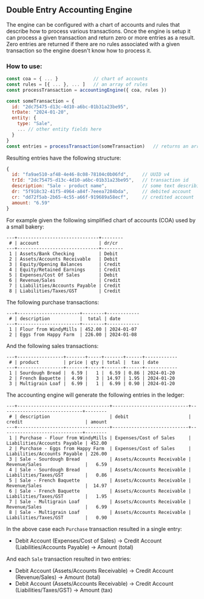 ## Double Entry Accounting Engine

The engine can be configured with a chart of accounts and rules that describe how to process various transactions. Once the engine is setup it can process a given transaction and return zero or more entries as a result. Zero entries are returned if there are no rules associated with a given transaction so the engine doesn't know how to process it.

### How to use:
```javascript
const coa = { ... }             // chart of accounts
const rules = [{ ... }, ... ]   // an array of rules
const processTransaction = accountingEngine({ coa, rules })

const someTransaction = {
  id: "2dc75475-d13c-4d10-a6bc-01b31a23be95",
  trDate: "2024-01-20",
  entity: {
    type: "Sale",
    ... // other entity fields here
  }
}
const entries = processTransaction(someTransaction)   // returns an array of entries
```

Resulting entries have the following structure:
```javascript
{
  id: "fa9ae510-af48-4e46-8c08-78104c0b06fd",     // UUID v4
  trId: "2dc75475-d13c-4d10-a6bc-01b31a23be95",   // transaction id
  description: "Sale - product name",             // some text describing the entry
  dr: "5f918c32-41f5-4964-a84f-7eeea7284bda",     // debited account
  cr: "dd72f5ab-2b65-4c55-a66f-919689a58ecf",     // credited account
  amount: "6.59"
}
```

For example given the following simplified chart of accounts (COA) used by a small bakery:
```
---+------------------------------+--------
 # | account                      | dr/cr
---+------------------------------+--------
 1 | Assets/Bank Checking         | Debit
 2 | Assets/Accounts Receivable   | Debit
 3 | Equity/Opening Balances      | Credit
 4 | Equity/Retained Earnings     | Credit
 5 | Expenses/Cost Of Sales       | Debit
 6 | Revenue/Sales                | Credit
 7 | Liabilities/Accounts Payable | Credit
 8 | Liabilities/Taxes/GST        | Credit
```

The following purchase transactions:
```
---+-----------------------+--------+------------
 # | description           |  total | date
---+-----------------------+--------+------------
 1 | Flour from WindyMills | 452.00 | 2024-01-07
 2 | Eggs from Happy Farm  | 226.00 | 2024-01-08
```

And the following sales transactions:
```
---+-----------------+-------+-----+-------+------+------------
 # | product         | price | qty | total |  tax | date
---+-----------------+-------+-----+-------+------+------------
 1 | Sourdough Bread |  6.59 |   1 |  6.59 | 0.86 | 2024-01-20
 2 | French Baquette |  4.99 |   3 | 14.97 | 1.95 | 2024-01-20
 3 | Multigrain Loaf |  6.99 |   1 |  6.99 | 0.90 | 2024-01-20
```

The accounting engine will generate the following entries in the ledger:
```
---+----------------------------------+----------------------------+------------------------------+--------
 # | description                      | debit                      | credit                       | amount
---+----------------------------------+----------------------------+------------------------------+--------
 1 | Purchase - Flour from WindyMills | Expenses/Cost of Sales     | Liabilities/Accounts Payable | 452.00
 2 | Purchase - Eggs from Happy Farm  | Expenses/Cost of Sales     | Liabilities/Accounts Payable | 226.00
 3 | Sale - Sourdough Bread           | Assets/Accounts Receivable | Revenue/Sales                |   6.59
 4 | Sale - Sourdough Bread           | Assets/Accounts Receivable | Liabilities/Taxes/GST        |   0.86
 5 | Sale - French Baquette           | Assets/Accounts Receivable | Revenue/Sales                |  14.97
 6 | Sale - French Baquette           | Assets/Accounts Receivable | Liabilities/Taxes/GST        |   1.95
 7 | Sale - Multigrain Loaf           | Assets/Accounts Receivable | Revenue/Sales                |   6.99
 8 | Sale - Multigrain Loaf           | Assets/Accounts Receivable | Liabilities/Taxes/GST        |   0.90
```

In the above case each `Purchase` transaction resulted in a single entry:
- Debit Account (Expenses/Cost of Sales) -> Credit Account (Liabilities/Accounts Payable) -> Amount (total)

And each `Sale` transaction resulted in two entries:
- Debit Account (Assets/Accounts Receivable) -> Credit Account (Revenue/Sales) -> Amount (total)
- Debit Account (Assets/Accounts Receivable) -> Credit Account (Liabilities/Taxes/GST) -> Amount (tax)
